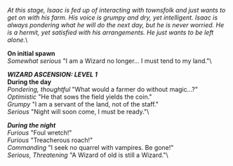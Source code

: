 *At this stage, Isaac is fed up of interacting with townsfolk and just wants to get on with his farm. His voice is grumpy and dry, yet intelligent. Isaac is always pondering what he will do the next day, but he is never worried. He is a hermit, yet satisfied with his arrangements. He just wants to be left alone.*\

**On initial spawn**\
*Somewhat serious*  "I am a Wizard no longer... I must tend to my land."\

***WIZARD ASCENSION: LEVEL 1***\
**During the day**\
*Pondering, thoughtful*  "What would a farmer do without magic...?"\
*Optimistic*  "He that sows the field yields the coin."\
*Grumpy*  "I am a servant of the land, not of the staff."\
*Serious*  "Night will soon come, I must be ready."\

***During the night***\
*Furious*  "Foul wretch!"\
*Furious*  "Treacherous roach!"\
*Commanding*  "I seek no quarrel with vampires. Be gone!"\
*Serious, Threatening*  "A Wizard of old is still a Wizard."\
